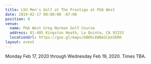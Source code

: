 ```yaml
---
title: LSU Men's Golf at The Prestige at PGA West
date: 2019-02-17 00:00:00 -07:00
position: 0
venue:
  name: PGA West Greg Norman Golf Course
  address: 81-405 Kingston Heath, La Quinta, CA 92253
  locationUrl: https://goo.gl/maps/GBHhLEW6m2Lkm3ER6
layout: event
---
```


Monday Feb 17, 2020 through Wednesday Feb 19, 2020.  Times TBA.